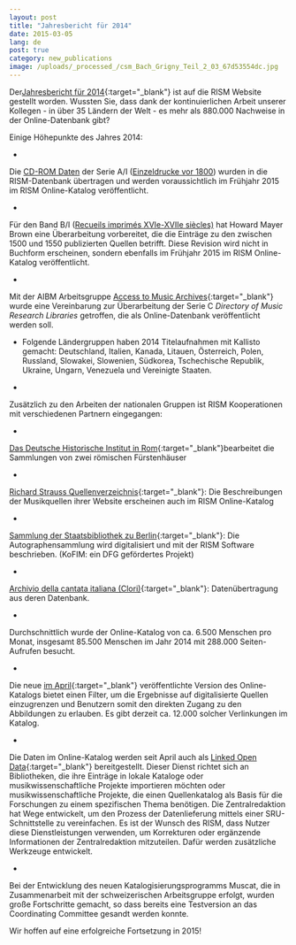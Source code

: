 ```yaml
---
layout: post
title: "Jahresbericht für 2014"
date: 2015-03-05
lang: de
post: true
category: new_publications
image: /uploads/_processed_/csm_Bach_Grigny_Teil_2_03_67d53554dc.jpg
---
```



Der[Jahresbericht für 2014](http://www.rism.info/en/publications/annual-reports/2014.html){:target="_blank"} ist auf die RISM Website gestellt worden. Wussten Sie, dass dank der kontinuierlichen Arbeit unserer Kollegen - in über 35 Ländern der Welt - es mehr als 880.000 Nachweise in der Online-Datenbank gibt?



Einige Höhepunkte des Jahres 2014:

-

Die [CD-ROM Daten](/de/publikationen/cd-rom-publikationen-1995-2011.html) der Serie A/I ([Einzeldrucke vor 1800](/de/publikationen.html)) wurden in die RISM-Datenbank übertragen und werden voraussichtlich im Frühjahr 2015 im RISM Online-Katalog veröffentlicht.


-

Für den Band B/I ([Recueils imprimés XVIe-XVIIe siècles)](/de/publikationen.html) hat Howard Mayer Brown eine Überarbeitung vorbereitet, die die Einträge zu den zwischen 1500 und 1550 publizierten Quellen betrifft. Diese Revision wird nicht in Buchform erscheinen, sondern ebenfalls im Frühjahr 2015 im RISM Online-Katalog veröffentlicht.


-

Mit der AIBM Arbeitsgruppe [Access to Music Archives](http://www.iaml.info/activities/projects/access_to_music_archives){:target="_blank"} wurde eine Vereinbarung zur Überarbeitung der Serie C _Directory of Music Research Libraries_ getroffen, die als Online-Datenbank veröffentlicht werden soll.


- Folgende Ländergruppen haben 2014 Titelaufnahmen mit Kallisto gemacht: Deutschland, Italien, Kanada, Litauen, Österreich, Polen, Russland, Slowakei, Slowenien, Südkorea, Tschechische Republik, Ukraine, Ungarn, Venezuela und Vereinigte Staaten.


-

Zusätzlich zu den Arbeiten der nationalen Gruppen ist RISM Kooperationen mit verschiedenen Partnern eingegangen:


-

[Das Deutsche Historische Institut in Rom](http://www.dhi-roma.it/){:target="_blank"}bearbeitet die Sammlungen von zwei römischen Fürstenhäuser


-

[Richard Strauss Quellenverzeichnis](http://www.rsi-rsqv.de/){:target="_blank"}: Die Beschreibungen der Musikquellen ihrer Website erscheinen auch im RISM Online-Katalog


-

[Sammlung der Staatsbibliothek zu Berlin](http://staatsbibliothek-berlin.de/en/about-the-library/abteilungen/musik/projekte/dfg-projekt-kofim-berlin/){:target="_blank"}: Die Autographensammlung wird digitalisiert und mit der RISM Software beschrieben. (KoFIM: ein DFG gefördertes Projekt)


-

[Archivio della cantata italiana (Clori)](http://cantataitaliana.it/){:target="_blank"}: Datenübertragung aus deren Datenbank.



-

Durchschnittlich wurde der Online-Katalog von ca. 6.500 Menschen pro Monat, insgesamt 85.500 Menschen im Jahr 2014 mit 288.000 Seiten-Aufrufen besucht.


-

Die neue [im April](http://www.rism.info/en/home/newsdetails/article/64/new-version-of-the-rism-online-catalog.html?tx_ttnews%5Byear%5D=2014&tx_ttnews%5Bmonth%5D=04&cHash=050d2daabf26e3b73ca969a239c2ee1f){:target="_blank"} veröffentlichte Version des Online-Katalogs bietet einen Filter, um die Ergebnisse auf digitalisierte Quellen einzugrenzen und Benutzern somit den direkten Zugang zu den Abbildungen zu erlauben. Es gibt derzeit ca. 12.000 solcher Verlinkungen im Katalog.


-

Die Daten im Online-Katalog werden seit April auch als [Linked Open Data](https://opac.rism.info/index.php?id=8&L=1&id=8){:target="_blank"} bereitgestellt. Dieser Dienst richtet sich an Bibliotheken, die ihre Einträge in lokale Kataloge oder musikwissenschaftliche Projekte importieren möchten oder musikwissenschaftliche Projekte, die einen Quellenkatalog als Basis für die Forschungen zu einem spezifischen Thema benötigen. Die Zentralredaktion hat Wege entwickelt, um den Prozess der Datenlieferung mittels einer SRU-Schnittstelle zu vereinfachen. Es ist der Wunsch des RISM, dass Nutzer diese Dienstleistungen verwenden, um Korrekturen oder ergänzende Informationen der Zentralredaktion mitzuteilen. Dafür werden zusätzliche Werkzeuge entwickelt.

-

Bei der Entwicklung des neuen Katalogisierungsprogramms Muscat, die in Zusammenarbeit mit der schweizerischen Arbeitsgruppe erfolgt, wurden große Fortschritte gemacht, so dass bereits eine Testversion an das Coordinating Committee gesandt werden konnte.



Wir hoffen auf eine erfolgreiche Fortsetzung in 2015!



<script type="text/javascript">var switchTo5x=true;</script><script type="text/javascript" src="http://w.sharethis.com/button/buttons.js"></script><script type="text/javascript">stLight.options({publisher: "9b601438-1ce1-49d8-bfd7-9cff5df54c17", doNotHash: false, doNotCopy: false, hashAddressBar: false});</script>
